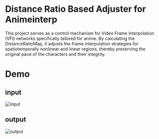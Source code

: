 # Distance Ratio Based Adjuster for Animeinterp
This project serves as a control mechanism for Video Frame Interpolation (VFI) networks specifically tailored for anime. By calculating the DistanceRatioMap, it adjusts the frame interpolation strategies for spatiotemporally nonlinear and linear regions, thereby preserving the original pace of the characters and their integrity.

# Demo

## input
![input](https://github.com/hyw-dev/FCLAFI/assets/68835291/cc9fb083-0f8d-48e1-b33e-0a893f313329)

## output
![output](https://github.com/hyw-dev/FCLAFI/assets/68835291/5138f267-6904-42ce-9551-b0891812a650)
